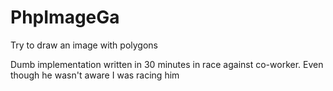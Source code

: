 # PhpImageGa
Try to draw an image with polygons


Dumb implementation written in 30 minutes in race against co-worker. Even though he wasn't aware I was racing him
